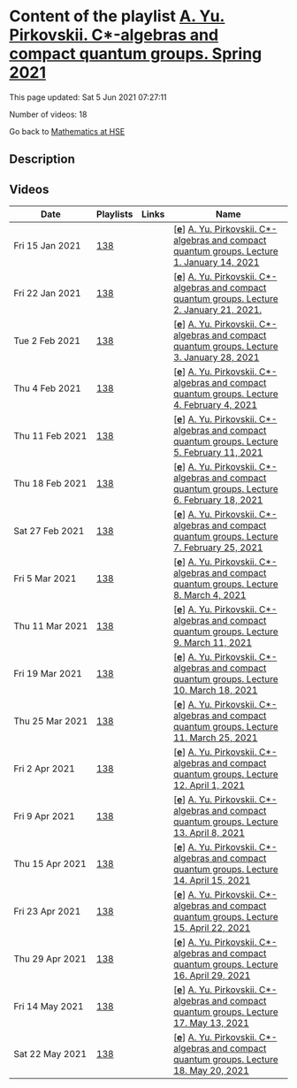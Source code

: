 # Content of the playlist [A. Yu. Pirkovskii. C*-algebras and compact quantum groups. Spring 2021](https://youtube.com/playlist?list=PLq3E5oubNNoAZi6W7968tNkSnIGTt4hEn)

This page updated: Sat 5 Jun 2021 07:27:11

Number of videos: 18

Go back to [Mathematics at HSE](./README.md)

## Description



## Videos

|Date|Playlists|Links|Name|
|---|---|---|---|
| Fri&nbsp;15&nbsp;Jan&nbsp;2021 | [138](./playlists/138.md "A. Yu. Pirkovskii. C*-algebras and compact quantum groups. Spring 2021") |  | [[**e**](https://studio.youtube.com/video/B_HtPQrKBaU/edit)] [A. Yu. Pirkovskii. C*-algebras and compact quantum groups. Lecture 1. January 14, 2021](https://youtube.com/watch?v=B_HtPQrKBaU&list=PLq3E5oubNNoAZi6W7968tNkSnIGTt4hEn "") |
| Fri&nbsp;22&nbsp;Jan&nbsp;2021 | [138](./playlists/138.md "A. Yu. Pirkovskii. C*-algebras and compact quantum groups. Spring 2021") |  | [[**e**](https://studio.youtube.com/video/mxzQ_byW0WA/edit)] [A. Yu. Pirkovskii. C*-algebras and compact quantum groups. Lecture 2. January 21, 2021.](https://youtube.com/watch?v=mxzQ_byW0WA&list=PLq3E5oubNNoAZi6W7968tNkSnIGTt4hEn "") |
| Tue&nbsp;2&nbsp;Feb&nbsp;2021 | [138](./playlists/138.md "A. Yu. Pirkovskii. C*-algebras and compact quantum groups. Spring 2021") |  | [[**e**](https://studio.youtube.com/video/1MzXqjxtpEE/edit)] [A. Yu. Pirkovskii. C*-algebras and compact quantum groups. Lecture 3. January 28, 2021](https://youtube.com/watch?v=1MzXqjxtpEE&list=PLq3E5oubNNoAZi6W7968tNkSnIGTt4hEn "") |
| Thu&nbsp;4&nbsp;Feb&nbsp;2021 | [138](./playlists/138.md "A. Yu. Pirkovskii. C*-algebras and compact quantum groups. Spring 2021") |  | [[**e**](https://studio.youtube.com/video/gxltfJZ1LnA/edit)] [A. Yu. Pirkovskii. C*-algebras and compact quantum groups. Lecture 4. February 4, 2021](https://youtube.com/watch?v=gxltfJZ1LnA&list=PLq3E5oubNNoAZi6W7968tNkSnIGTt4hEn "") |
| Thu&nbsp;11&nbsp;Feb&nbsp;2021 | [138](./playlists/138.md "A. Yu. Pirkovskii. C*-algebras and compact quantum groups. Spring 2021") |  | [[**e**](https://studio.youtube.com/video/okfaXmGaHr0/edit)] [A. Yu. Pirkovskii. C*-algebras and compact quantum groups. Lecture 5. February 11, 2021](https://youtube.com/watch?v=okfaXmGaHr0&list=PLq3E5oubNNoAZi6W7968tNkSnIGTt4hEn "") |
| Thu&nbsp;18&nbsp;Feb&nbsp;2021 | [138](./playlists/138.md "A. Yu. Pirkovskii. C*-algebras and compact quantum groups. Spring 2021") |  | [[**e**](https://studio.youtube.com/video/x23lNL8UswY/edit)] [A. Yu. Pirkovskii. C*-algebras and compact quantum groups. Lecture 6. February 18, 2021](https://youtube.com/watch?v=x23lNL8UswY&list=PLq3E5oubNNoAZi6W7968tNkSnIGTt4hEn "") |
| Sat&nbsp;27&nbsp;Feb&nbsp;2021 | [138](./playlists/138.md "A. Yu. Pirkovskii. C*-algebras and compact quantum groups. Spring 2021") |  | [[**e**](https://studio.youtube.com/video/CjmW5LRhqd4/edit)] [A. Yu. Pirkovskii. C*-algebras and compact quantum groups. Lecture 7. February 25, 2021](https://youtube.com/watch?v=CjmW5LRhqd4&list=PLq3E5oubNNoAZi6W7968tNkSnIGTt4hEn "") |
| Fri&nbsp;5&nbsp;Mar&nbsp;2021 | [138](./playlists/138.md "A. Yu. Pirkovskii. C*-algebras and compact quantum groups. Spring 2021") |  | [[**e**](https://studio.youtube.com/video/1sBcA9HvwLk/edit)] [A. Yu. Pirkovskii. C*-algebras and compact quantum groups. Lecture 8. March 4, 2021](https://youtube.com/watch?v=1sBcA9HvwLk&list=PLq3E5oubNNoAZi6W7968tNkSnIGTt4hEn "") |
| Thu&nbsp;11&nbsp;Mar&nbsp;2021 | [138](./playlists/138.md "A. Yu. Pirkovskii. C*-algebras and compact quantum groups. Spring 2021") |  | [[**e**](https://studio.youtube.com/video/2rD5sCacxK0/edit)] [A. Yu. Pirkovskii. C*-algebras and compact quantum groups. Lecture 9. March 11, 2021](https://youtube.com/watch?v=2rD5sCacxK0&list=PLq3E5oubNNoAZi6W7968tNkSnIGTt4hEn "") |
| Fri&nbsp;19&nbsp;Mar&nbsp;2021 | [138](./playlists/138.md "A. Yu. Pirkovskii. C*-algebras and compact quantum groups. Spring 2021") |  | [[**e**](https://studio.youtube.com/video/9oAYwc7TmSo/edit)] [A. Yu. Pirkovskii. C*-algebras and compact quantum groups. Lecture 10. March 18, 2021](https://youtube.com/watch?v=9oAYwc7TmSo&list=PLq3E5oubNNoAZi6W7968tNkSnIGTt4hEn "") |
| Thu&nbsp;25&nbsp;Mar&nbsp;2021 | [138](./playlists/138.md "A. Yu. Pirkovskii. C*-algebras and compact quantum groups. Spring 2021") |  | [[**e**](https://studio.youtube.com/video/DrGhy8dyQ3k/edit)] [A. Yu. Pirkovskii. C*-algebras and compact quantum groups. Lecture 11. March 25, 2021](https://youtube.com/watch?v=DrGhy8dyQ3k&list=PLq3E5oubNNoAZi6W7968tNkSnIGTt4hEn "") |
| Fri&nbsp;2&nbsp;Apr&nbsp;2021 | [138](./playlists/138.md "A. Yu. Pirkovskii. C*-algebras and compact quantum groups. Spring 2021") |  | [[**e**](https://studio.youtube.com/video/2MnZZoqlAu8/edit)] [A. Yu. Pirkovskii. C*-algebras and compact quantum groups. Lecture 12. April 1, 2021](https://youtube.com/watch?v=2MnZZoqlAu8&list=PLq3E5oubNNoAZi6W7968tNkSnIGTt4hEn "") |
| Fri&nbsp;9&nbsp;Apr&nbsp;2021 | [138](./playlists/138.md "A. Yu. Pirkovskii. C*-algebras and compact quantum groups. Spring 2021") |  | [[**e**](https://studio.youtube.com/video/_ARNR7iuPdo/edit)] [A. Yu. Pirkovskii. C*-algebras and compact quantum groups. Lecture 13. April 8, 2021](https://youtube.com/watch?v=_ARNR7iuPdo&list=PLq3E5oubNNoAZi6W7968tNkSnIGTt4hEn "") |
| Thu&nbsp;15&nbsp;Apr&nbsp;2021 | [138](./playlists/138.md "A. Yu. Pirkovskii. C*-algebras and compact quantum groups. Spring 2021") |  | [[**e**](https://studio.youtube.com/video/H_FEmMdgLro/edit)] [A. Yu. Pirkovskii. C*-algebras and compact quantum groups. Lecture 14. April 15, 2021](https://youtube.com/watch?v=H_FEmMdgLro&list=PLq3E5oubNNoAZi6W7968tNkSnIGTt4hEn "") |
| Fri&nbsp;23&nbsp;Apr&nbsp;2021 | [138](./playlists/138.md "A. Yu. Pirkovskii. C*-algebras and compact quantum groups. Spring 2021") |  | [[**e**](https://studio.youtube.com/video/XMDXr0xDdhI/edit)] [A. Yu. Pirkovskii. C*-algebras and compact quantum groups. Lecture 15. April 22, 2021](https://youtube.com/watch?v=XMDXr0xDdhI&list=PLq3E5oubNNoAZi6W7968tNkSnIGTt4hEn "") |
| Thu&nbsp;29&nbsp;Apr&nbsp;2021 | [138](./playlists/138.md "A. Yu. Pirkovskii. C*-algebras and compact quantum groups. Spring 2021") |  | [[**e**](https://studio.youtube.com/video/DTHjLFkqGVQ/edit)] [A. Yu. Pirkovskii. C*-algebras and compact quantum groups. Lecture 16. April 29, 2021](https://youtube.com/watch?v=DTHjLFkqGVQ&list=PLq3E5oubNNoAZi6W7968tNkSnIGTt4hEn "") |
| Fri&nbsp;14&nbsp;May&nbsp;2021 | [138](./playlists/138.md "A. Yu. Pirkovskii. C*-algebras and compact quantum groups. Spring 2021") |  | [[**e**](https://studio.youtube.com/video/Apg0c14zWwk/edit)] [A. Yu. Pirkovskii. C*-algebras and compact quantum groups. Lecture 17. May 13, 2021](https://youtube.com/watch?v=Apg0c14zWwk&list=PLq3E5oubNNoAZi6W7968tNkSnIGTt4hEn "") |
| Sat&nbsp;22&nbsp;May&nbsp;2021 | [138](./playlists/138.md "A. Yu. Pirkovskii. C*-algebras and compact quantum groups. Spring 2021") |  | [[**e**](https://studio.youtube.com/video/lRy4-nwftvU/edit)] [A. Yu. Pirkovskii. C*-algebras and compact quantum groups. Lecture 18. May 20, 2021](https://youtube.com/watch?v=lRy4-nwftvU&list=PLq3E5oubNNoAZi6W7968tNkSnIGTt4hEn "") |
